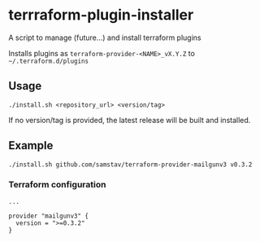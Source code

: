 # terrraform-plugin-installer
A script to manage (future...) and install terraform plugins

Installs plugins as `terraform-provider-<NAME>_vX.Y.Z` to `~/.terraform.d/plugins`

## Usage

```
./install.sh <repository_url> <version/tag>
```

If no version/tag is provided, the latest release will be built and installed.

## Example

```
./install.sh github.com/samstav/terraform-provider-mailgunv3 v0.3.2
```

### Terraform configuration

```
...

provider "mailgunv3" {
  version = ">=0.3.2"
}

```
